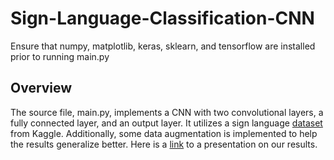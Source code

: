 # Sign-Language-Classification-CNN

Ensure that numpy, matplotlib, keras, sklearn, and tensorflow are installed prior to running main.py

## Overview

The source file, main.py, implements a CNN with two convolutional layers, a fully connected layer, and an output layer. It utilizes a sign language [dataset](https://www.kaggle.com/ardamavi/sign-language-digits-dataset/version/1#Sign-language-digits-dataset.zip) from Kaggle. Additionally, some data augmentation is implemented to help the results generalize better. Here is a [link](https://docs.google.com/presentation/d/1Q7iY1rKYRVqemuqUahNqp1QSdiW08nZkMthukIrSS1g/edit?usp=sharing) to a presentation on our results.
